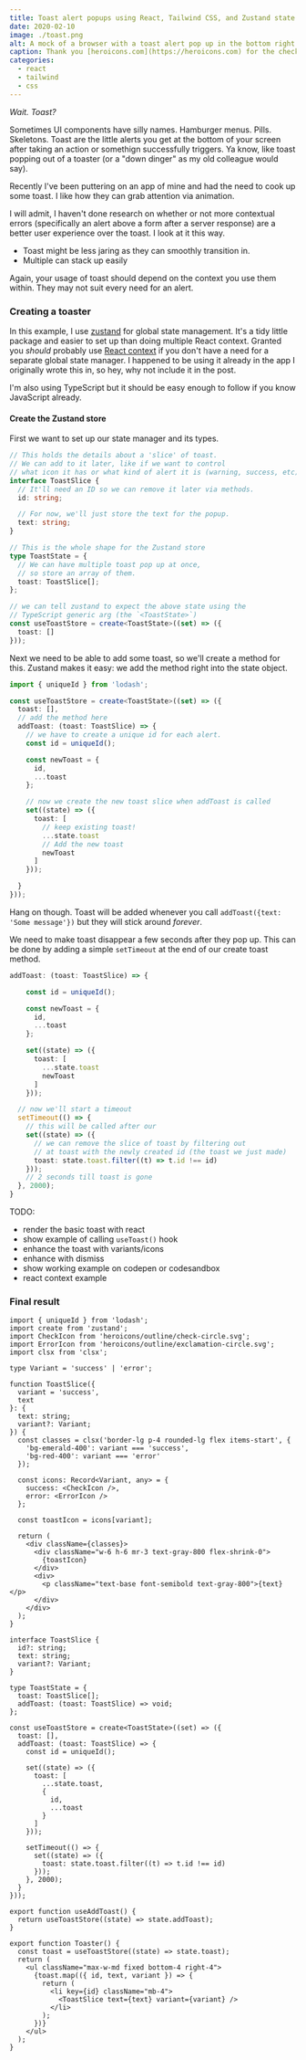 ```yaml
---
title: Toast alert popups using React, Tailwind CSS, and Zustand state management
date: 2020-02-10
image: ./toast.png
alt: A mock of a browser with a toast alert pop up in the bottom right.
caption: Thank you [heroicons.com](https://heroicons.com) for the checkmark icon.
categories:
  - react
  - tailwind
  - css
---
```


_Wait. Toast?_

Sometimes UI components have silly names. Hamburger menus. Pills. Skeletons. Toast are the little alerts you get at the bottom of your screen after taking an action or somethign successfully triggers. Ya know, like toast popping out of a toaster (or a "down dinger" as my old colleague would say).

Recently I've been puttering on an app of mine and had the need to cook up some toast. I like how they can grab attention via animation.

I will admit, I haven't done research on whether or not more contextual errors (specifically an alert above a form after a server response) are a better user experience over the toast. I look at it this way.

- Toast might be less jaring as they can smoothly transition in.
- Multiple can stack up easily

Again, your usage of toast should depend on the context you use them within. They may not suit every need for an alert.

### Creating a toaster

In this example, I use [zustand](https://github.com/pmndrs/zustand) for global state management. It's a tidy little package and easier to set up than doing multiple React context. Granted you _should_ probably use [React context](https://reactjs.org/docs/context.html) if you don't have a need for a separate global state manager. I happened to be using it already in the app I originally wrote this in, so hey, why not include it in the post.

I'm also using TypeScript but it should be easy enough to follow if you know JavaScript already.

#### Create the Zustand store

First we want to set up our state manager and its types.

```ts
// This holds the details about a 'slice' of toast.
// We can add to it later, like if we want to control
// what icon it has or what kind of alert it is (warning, success, etc).
interface ToastSlice {
  // It'll need an ID so we can remove it later via methods.
  id: string;

  // For now, we'll just store the text for the popup.
  text: string;
}

// This is the whole shape for the Zustand store
type ToastState = {
  // We can have multiple toast pop up at once,
  // so store an array of them.
  toast: ToastSlice[];
};

// we can tell zustand to expect the above state using the
// TypeScript generic arg (the `<ToastState>`)
const useToastStore = create<ToastState>((set) => ({
  toast: []
}));
```

Next we need to be able to add some toast, so we'll create a method for this.
Zustand makes it easy: we add the method right into the state object.

```ts
import { uniqueId } from 'lodash';

const useToastStore = create<ToastState>((set) => ({
  toast: [],
  // add the method here
  addToast: (toast: ToastSlice) => {
    // we have to create a unique id for each alert.
    const id = uniqueId();

    const newToast = {
      id,
      ...toast
    };

    // now we create the new toast slice when addToast is called
    set((state) => ({
      toast: [
        // keep existing toast!
        ...state.toast
        // Add the new toast
        newToast
      ]
    }));

  }
}));
```

Hang on though. Toast will be added whenever you call `addToast({text: 'Some message'})` but they will stick around _forever_.

We need to make toast disappear a few seconds after they pop up. This can be done by adding a simple `setTimeout` at the end of our create toast method.

<!-- todo: fix formatting -->

```ts
addToast: (toast: ToastSlice) => {

    const id = uniqueId();

    const newToast = {
      id,
      ...toast
    };

    set((state) => ({
      toast: [
        ...state.toast
        newToast
      ]
    }));

  // now we'll start a timeout
  setTimeout(() => {
    // this will be called after our
    set((state) => ({
      // we can remove the slice of toast by filtering out
      // at toast with the newly created id (the toast we just made)
      toast: state.toast.filter((t) => t.id !== id)
    }));
    // 2 seconds till toast is gone
  }, 2000);
}
```

TODO:

- render the basic toast with react
- show example of calling `useToast()` hook
- enhance the toast with variants/icons
- enhance with dismiss
- show working example on codepen or codesandbox
- react context example

### Final result

```tsx
import { uniqueId } from 'lodash';
import create from 'zustand';
import CheckIcon from 'heroicons/outline/check-circle.svg';
import ErrorIcon from 'heroicons/outline/exclamation-circle.svg';
import clsx from 'clsx';

type Variant = 'success' | 'error';

function ToastSlice({
  variant = 'success',
  text
}: {
  text: string;
  variant?: Variant;
}) {
  const classes = clsx('border-lg p-4 rounded-lg flex items-start', {
    'bg-emerald-400': variant === 'success',
    'bg-red-400': variant === 'error'
  });

  const icons: Record<Variant, any> = {
    success: <CheckIcon />,
    error: <ErrorIcon />
  };

  const toastIcon = icons[variant];

  return (
    <div className={classes}>
      <div className="w-6 h-6 mr-3 text-gray-800 flex-shrink-0">
        {toastIcon}
      </div>
      <div>
        <p className="text-base font-semibold text-gray-800">{text}</p>
      </div>
    </div>
  );
}

interface ToastSlice {
  id?: string;
  text: string;
  variant?: Variant;
}

type ToastState = {
  toast: ToastSlice[];
  addToast: (toast: ToastSlice) => void;
};

const useToastStore = create<ToastState>((set) => ({
  toast: [],
  addToast: (toast: ToastSlice) => {
    const id = uniqueId();

    set((state) => ({
      toast: [
        ...state.toast,
        {
          id,
          ...toast
        }
      ]
    }));

    setTimeout(() => {
      set((state) => ({
        toast: state.toast.filter((t) => t.id !== id)
      }));
    }, 2000);
  }
}));

export function useAddToast() {
  return useToastStore((state) => state.addToast);
}

export function Toaster() {
  const toast = useToastStore((state) => state.toast);
  return (
    <ul className="max-w-md fixed bottom-4 right-4">
      {toast.map(({ id, text, variant }) => {
        return (
          <li key={id} className="mb-4">
            <ToastSlice text={text} variant={variant} />
          </li>
        );
      })}
    </ul>
  );
}
```
